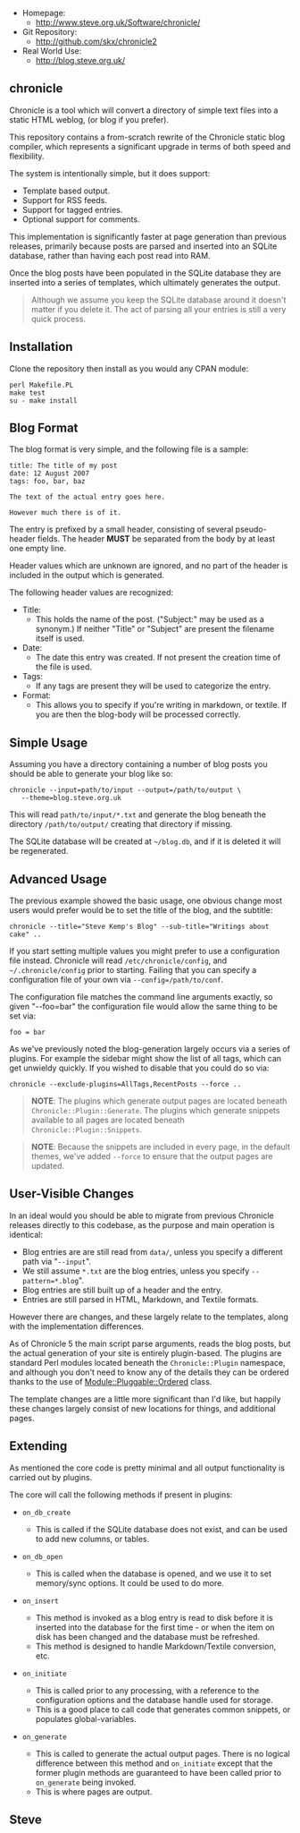 
* Homepage:
   * http://www.steve.org.uk/Software/chronicle/
* Git Repository:
   * http://github.com/skx/chronicle2
* Real World Use:
   * http://blog.steve.org.uk/


chronicle
---------

Chronicle is a tool which will convert a directory of simple text files into a static HTML weblog, (or blog if you prefer).

This repository contains a from-scratch rewrite of the Chronicle static blog compiler, which represents a significant upgrade in terms of both speed and flexibility.

The system is intentionally simple, but it does support:

* Template based output.
* Support for RSS feeds.
* Support for tagged entries.
* Optional support for comments.


This implementation is significantly faster at page generation than previous releases, primarily because posts are parsed and inserted into an SQLite database, rather than having each post read into RAM.

Once the blog posts have been populated in the SQLite database they are inserted into a series of templates, which ultimately generates the output.

> Although we assume you keep the SQLite database around it doesn't matter if you delete it.  The act of parsing all your entries is still a very quick process.


Installation
-------------

Clone the repository then install as you would any CPAN module:

    perl Makefile.PL
    make test
    su - make install




Blog Format
-----------

The blog format is very simple, and the following file is a sample:

    title: The title of my post
    date: 12 August 2007
    tags: foo, bar, baz

    The text of the actual entry goes here.

    However much there is of it.


The entry is prefixed by a small header, consisting of several pseudo-header fields. The header __MUST__ be separated from the body by at least one empty line.

Header values which are unknown are ignored, and no part of the header is included in the output which is generated.

The following header values are recognized:

* Title:
    * This holds the name of the post. ("Subject:" may be used as a synonym.) If neither "Title" or "Subject" are present the filename itself is used.
* Date:
    * The date this entry was created. If not present the creation time of the file is used.
* Tags:
    * If any tags are present they will be used to categorize the entry.
* Format:
    * This allows you to specify if you're writing in markdown, or textile.  If you are then the blog-body will be processed correctly.


Simple Usage
------------

Assuming you have a directory containing a number of blog posts
you should be able to generate your blog like so:

    chronicle --input=path/to/input --output=/path/to/output \
       --theme=blog.steve.org.uk

This will read `path/to/input/*.txt` and generate the blog beneath
the directory `/path/to/output/` creating that directory if missing.

The SQLite database will be created at `~/blog.db`, and if it is
deleted it will be regenerated.


Advanced Usage
--------------

The previous example showed the basic usage, one obvious change most users would prefer would be to set the title of the blog, and the subtitle:

    chronicle --title="Steve Kemp's Blog" --sub-title="Writings about cake" ..

If you start setting multiple values you might prefer to use a configuration
file instead.  Chronicle will read  `/etc/chronicle/config`, and `~/.chronicle/config` prior to starting.  Failing that you can specify a configuration file of your own via `--config=/path/to/conf`.

The configuration file matches the command line arguments exactly, so given "--foo=bar" the configuration file would allow the same thing to be set via:

    foo = bar

As we've previously noted the blog-generation largely occurs via a series of plugins.  For example the sidebar might show the list of all tags, which can get unwieldy quickly.  If you wished to disable that you could do so via:

    chronicle --exclude-plugins=AllTags,RecentPosts --force ..

> **NOTE**: The plugins which generate output pages are located beneath `Chronicle::Plugin::Generate`.  The plugins which generate snippets available to all pages are located beneath `Chronicle::Plugin::Snippets`.

> **NOTE**: Because the snippets are included in every page, in the default themes, we've added `--force` to ensure that the output pages are updated.


User-Visible Changes
--------------------

In an ideal would you should be able to migrate from previous Chronicle releases directly to this codebase, as the purpose and main operation is identical:

* Blog entries are are still read from `data/`, unless you specify a different path via "`--input`".
* We still assume `*.txt` are the blog entries, unless you specify `--pattern=*.blog`".
* Blog entries are still built up of a header and the entry.
* Entries are still parsed in HTML, Markdown, and Textile formats.

However there are changes, and these largely relate to the templates,
along with the implementation differences.

As of Chronicle 5 the main script parse arguments, reads the blog posts, but the actual generation of your site is entirely plugin-based.  The plugins are standard Perl modules located beneath the `Chronicle::Plugin` namespace, and although you don't need to know any of the details they can be ordered thanks to the use of [Module::Pluggable::Ordered](http://search.cpan.org/perldoc?Module%3A%3APluggable%3A%3AOrdered) class.

The template changes are a little more significant than I'd like, but
happily these changes largely consist of new locations for things,
and additional pages.



Extending
---------

As mentioned the core code is pretty minimal and all output functionality
is carried out by plugins.

The core will call the following methods if present in plugins:

* `on_db_create`
   * This is called if the SQLite database does not exist, and can be used to add new columns, or tables.

* `on_db_open`
   * This is called when the database is opened, and we use it to set memory/sync options.  It could be used to do more.

* `on_insert`
   * This method is invoked as a blog entry is read to disk before it is inserted into the database for the first time - or when the item on disk has been changed and the database must be refreshed.
   * This method is designed to handle Markdown/Textile conversion, etc.

* `on_initiate`
   * This is called prior to any processing, with a reference to the configuration options and the database handle used for storage.
   * This is a good place to call code that generates common snippets, or populates global-variables.

* `on_generate`
   * This is called to generate the actual output pages.  There is no logical difference between this method and `on_initiate` except that the former plugin methods are guaranteed to have been called prior to `on_generate` being invoked.
   * This is where pages are output.



Steve
--
